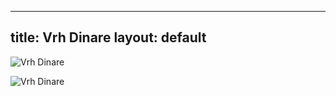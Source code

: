 


---
title: Vrh Dinare
layout: default
---

![Vrh Dinare](https://mynaszlaku.pl/wp-content/uploads/2022/05/dinara-najwyzszy-szczyt-chorwacji-0036-768x512.jpg)

![Vrh Dinare](http://koronaeuropy.pl/wp-content/uploads/2016/07/dinara_14072016_7-768x511.jpg)